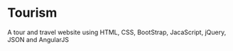 # Tourism
A tour and travel website using HTML, CSS, BootStrap, JacaScript, jQuery, JSON and AngularJS
